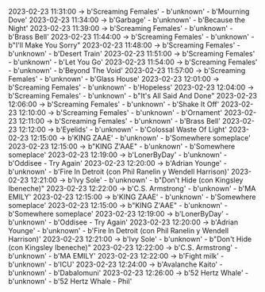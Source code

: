 2023-02-23 11:31:00 -> b'Screaming Females' - b'unknown' - b'Mourning Dove'
2023-02-23 11:34:00 -> b'Garbage' - b'unknown' - b'Because the Night'
2023-02-23 11:39:00 -> b'Screaming Females' - b'unknown' - b'Brass Bell'
2023-02-23 11:44:00 -> b'Screaming Females' - b'unknown' - b"I'll Make You Sorry"
2023-02-23 11:48:00 -> b'Screaming Females' - b'unknown' - b'Desert Train'
2023-02-23 11:51:00 -> b'Screaming Females' - b'unknown' - b'Let You Go'
2023-02-23 11:54:00 -> b'Screaming Females' - b'unknown' - b'Beyond The Void'
2023-02-23 11:57:00 -> b'Screaming Females' - b'unknown' - b'Glass House'
2023-02-23 12:01:00 -> b'Screaming Females' - b'unknown' - b'Hopeless'
2023-02-23 12:04:00 -> b'Screaming Females' - b'unknown' - b"It's All Said And Done"
2023-02-23 12:06:00 -> b'Screaming Females' - b'unknown' - b'Shake It Off'
2023-02-23 12:10:00 -> b'Screaming Females' - b'unknown' - b'Ornament'
2023-02-23 12:11:00 -> b'Screaming Females' - b'unknown' - b'Brass Bell'
2023-02-23 12:12:00 -> b'Eyelids' - b'unknown' - b'Colossal Waste Of Light'
2023-02-23 12:15:00 -> b'KING ZAAE' - b'unknown' - b'Somewhere someplace'
2023-02-23 12:15:00 -> b"KING Z'AAE" - b'unknown' - b'Somewhere someplace'
2023-02-23 12:19:00 -> b'LonerByDay' - b'unknown' - b'Oddisee - Try Again'
2023-02-23 12:20:00 -> b'Adrian Younge' - b'unknown' - b'Fire In Detroit (con Phil Ranelin y Wendell Harrison)'
2023-02-23 12:21:00 -> b'Ivy Sole' - b'unknown' - b"Don't Hide (con Kingsley Ibeneche)"
2023-02-23 12:22:00 -> b'C.S. Armstrong' - b'unknown' - b'MA EMILY'
2023-02-23 12:15:00 -> b'KING ZAAE' - b'unknown' - b'Somewhere someplace'
2023-02-23 12:15:00 -> b"KING Z'AAE" - b'unknown' - b'Somewhere someplace'
2023-02-23 12:19:00 -> b'LonerByDay' - b'unknown' - b'Oddisee - Try Again'
2023-02-23 12:20:00 -> b'Adrian Younge' - b'unknown' - b'Fire In Detroit (con Phil Ranelin y Wendell Harrison)'
2023-02-23 12:21:00 -> b'Ivy Sole' - b'unknown' - b"Don't Hide (con Kingsley Ibeneche)"
2023-02-23 12:22:00 -> b'C.S. Armstrong' - b'unknown' - b'MA EMILY'
2023-02-23 12:22:00 -> b'Fight milk' - b'unknown' - b'ICU'
2023-02-23 12:24:00 -> b'Avalanche Kaito' - b'unknown' - b'Dabalomuni'
2023-02-23 12:26:00 -> b'52 Hertz Whale' - b'unknown' - b'52 Hertz Whale - Phil'

